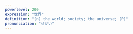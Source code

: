 ```yaml
---
powerlevel: 200
expression: "世界"
definition: "(n) the world; society; the universe; (P)"
pronunciation: "せかい"
---
```

